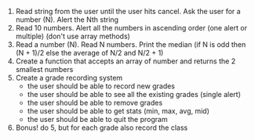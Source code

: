 1. Read string from the user until the user hits cancel. Ask the user for a number (N). Alert the Nth string
2. Read 10 numbers. Alert all the numbers in ascending order (one alert or multiple) (don't use array methods)
3. Read a number (N). Read N numbers. Print the median (if N is odd then (N + 1)/2 else the average of N/2 and N/2 + 1)
4. Create a function that accepts an array of number and returns the 2 smallest numbers
5. Create a grade recording system
    - the user should be able to record new grades
    - the user should be able to see all the existing grades (single alert)
    - the user should be able to remove grades
    - the user should be able to get stats (min, max, avg, mid)
    - the user should be able to quit the program
6. Bonus! do 5, but for each grade also record the class
